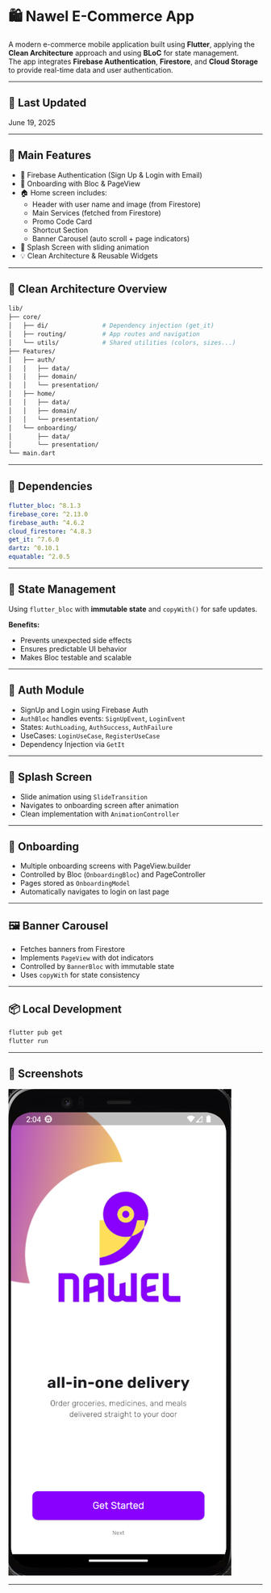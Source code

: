 # 🛍️ Nawel E-Commerce App

A modern e-commerce mobile application built using **Flutter**, applying the **Clean Architecture** approach and using **BLoC** for state management.  
The app integrates **Firebase Authentication**, **Firestore**, and **Cloud Storage** to provide real-time data and user authentication.

---

## 📅 Last Updated
June 19, 2025

---

## 📱 Main Features

- 🔐 Firebase Authentication (Sign Up & Login with Email)
- 🧭 Onboarding with Bloc & PageView
- 🏠 Home screen includes:
  - Header with user name and image (from Firestore)
  - Main Services (fetched from Firestore)
  - Promo Code Card
  - Shortcut Section
  - Banner Carousel (auto scroll + page indicators)
- 🚀 Splash Screen with sliding animation
- 💡 Clean Architecture & Reusable Widgets

---

## 🧱 Clean Architecture Overview

```bash
lib/
├── core/
│   ├── di/               # Dependency injection (get_it)
│   ├── routing/          # App routes and navigation
│   └── utils/            # Shared utilities (colors, sizes...)
├── Features/
│   ├── auth/
│   │   ├── data/
│   │   ├── domain/
│   │   └── presentation/
│   ├── home/
│   │   ├── data/
│   │   ├── domain/
│   │   └── presentation/
│   └── onboarding/
│       ├── data/
│       └── presentation/
└── main.dart
```

---

## 🔧 Dependencies

```yaml
flutter_bloc: ^8.1.3
firebase_core: ^2.13.0
firebase_auth: ^4.6.2
cloud_firestore: ^4.8.3
get_it: ^7.6.0
dartz: ^0.10.1
equatable: ^2.0.5
```

---

## 🔄 State Management

Using `flutter_bloc` with **immutable state** and `copyWith()` for safe updates.

**Benefits:**
- Prevents unexpected side effects
- Ensures predictable UI behavior
- Makes Bloc testable and scalable

---

## 🧠 Auth Module

- SignUp and Login using Firebase Auth
- `AuthBloc` handles events: `SignUpEvent`, `LoginEvent`
- States: `AuthLoading`, `AuthSuccess`, `AuthFailure`
- UseCases: `LoginUseCase`, `RegisterUseCase`
- Dependency Injection via `GetIt`

---

## 🚀 Splash Screen

- Slide animation using `SlideTransition`
- Navigates to onboarding screen after animation
- Clean implementation with `AnimationController`

---

## 📖 Onboarding

- Multiple onboarding screens with PageView.builder
- Controlled by Bloc (`OnboardingBloc`) and PageController
- Pages stored as `OnboardingModel`
- Automatically navigates to login on last page

---

## 🖼️ Banner Carousel

- Fetches banners from Firestore
- Implements `PageView` with dot indicators
- Controlled by `BannerBloc` with immutable state
- Uses `copyWith` for state consistency

---

## 📦 Local Development

```bash
flutter pub get
flutter run
```

---

## 📸 Screenshots

![Onboarding1](assets/screenshots/onboarding1.png)



---


